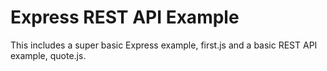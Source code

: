 # Express REST API Example

This includes a super basic Express example, first.js and a basic REST API example, quote.js. 

